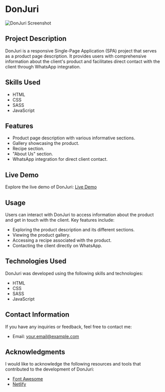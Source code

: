 # DonJuri

![DonJuri Screenshot](insert_screenshot_or_demo_image_url_here)

## Project Description

DonJuri is a responsive Single-Page Application (SPA) project that serves as a product page description. It provides users with comprehensive information about the client's product and facilitates direct contact with the client through WhatsApp integration.

## Skills Used

- HTML
- CSS
- SASS
- JavaScript

## Features

- Product page description with various informative sections.
- Gallery showcasing the product.
- Recipe section.
- "About Us" section.
- WhatsApp integration for direct client contact.

## Live Demo

Explore the live demo of DonJuri: [Live Demo](https://donjuri.netlify.app/)

## Usage

Users can interact with DonJuri to access information about the product and get in touch with the client. Key features include:
- Exploring the product description and its different sections.
- Viewing the product gallery.
- Accessing a recipe associated with the product.
- Contacting the client directly on WhatsApp.

## Technologies Used

DonJuri was developed using the following skills and technologies:
- HTML
- CSS
- SASS
- JavaScript

## Contact Information

If you have any inquiries or feedback, feel free to contact me:
- Email: your.email@example.com

## Acknowledgments

I would like to acknowledge the following resources and tools that contributed to the development of DonJuri:
- [Font Awesome](https://fontawesome.com/)
- [Netlify](https://www.netlify.com/)
